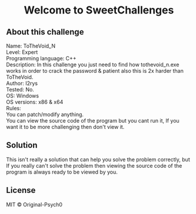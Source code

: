 <h1  align="center">Welcome to SweetChallenges</h1>

## About this challenge
<p>
Name: ToTheVoid_N<br>
Level: Expert<br>
Programming language: C++<br>
Description: In this challenge you just need to find how tothevoid_n.exe works in order to crack the password & patient also this is 2x harder than ToTheVoid.<br>
Author: I2rys<br>
Tested: No.<br>
OS: Windows<br>
OS versions: x86 & x64<br>
Rules:<br>
You can patch/modify anything.<br>
You can view the source code of the program but you cant run it, If you want it to be more challenging then don't view it.
</p>

## Solution
This isn't really a solution that can help you solve the problem correctly, but If you really can't solve the problem then viewing the source code of the program is always ready to be viewed by you.

## License
MIT © Original-Psych0